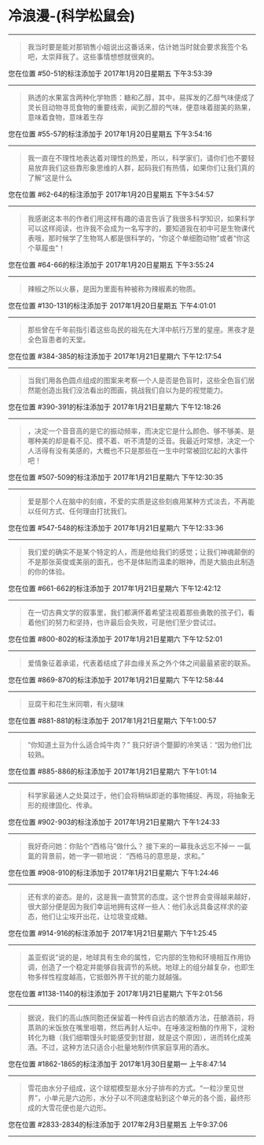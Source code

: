 # 冷浪漫-(科学松鼠会)

---

> 我当时要是能对那销售小姐说出这番话来，估计她当时就会要求我签个名吧，太崇拜我了。这些事情想想就很爽的。

您在位置 #50-51的标注添加于 2017年1月20日星期五 下午3:53:39

---

> 熟透的水果富含两种化学物质：糖和乙醇，其中，易挥发的乙醇气味便成了灵长目动物寻觅食物的重要线索，闻到乙醇的气味，便意味着甜美的熟果，意味着食物，意味着生存

您在位置 #55-57的标注添加于 2017年1月20日星期五 下午3:54:16

---

> 我一直在不理性地表达着对理性的热爱，所以，科学家们，请你们也不要轻易放弃我们这些靠形象思维的人群，起码我们有热情，如果你们让我们真的了解“这是什么

您在位置 #62-64的标注添加于 2017年1月20日星期五 下午3:54:57

---

> 我感谢这本书的作者们用这样有趣的语言告诉了我很多科学知识，如果科学可以这样阅读，也许我不会成为一名写字的，要知道我在初中可是生物课代表哦，那时候学了生物骂人都是很科学的，“你这个单细胞动物”或者“你这个草履虫”！

您在位置 #64-66的标注添加于 2017年1月20日星期五 下午3:55:24

---

> 辣椒之所以火暴，是因为里面有种被称为辣椒素的物质。

您在位置 #130-131的标注添加于 2017年1月20日星期五 下午4:01:01

---

> 那些曾在千年前指引着这些岛民的祖先在大洋中航行万里的星座。黑夜才是全色盲患者的天堂。

您在位置 #384-385的标注添加于 2017年1月21日星期六 下午12:17:54

---

> 当我们用各色圆点组成的图案来考察一个人是否是色盲时，这些全色盲们居然能创造出我们没法看出的图画，挑战我们自以为是的视觉能力。

您在位置 #390-391的标注添加于 2017年1月21日星期六 下午12:18:26

---

> ，决定一个音音高的是它的振动频率，而决定它是什么颜色、够不够美、是哪种美的却是看不见、摸不着、听不清楚的泛音。我最近时常想，决定一个人活得有没有美感的，大概也不只是那些在一生中时常被回忆起的大事件吧！

您在位置 #507-509的标注添加于 2017年1月21日星期六 下午12:30:35

---

> 爱是那个人在脑中的刻痕，不爱的实质是这些刻痕用某种方式淡去，不再能以任何方式、任何理由打扰我们。

您在位置 #547-548的标注添加于 2017年1月21日星期六 下午12:33:36

---

> 我们爱的确实不是某个特定的人，而是他给我们的感觉；让我们神魂颠倒的不是那张英俊或美丽的面孔，也不是体贴而温柔的眼神，而是大脑由此制造的你的体验。

您在位置 #661-662的标注添加于 2017年1月21日星期六 下午12:42:12

---

> 在一切古典文学的叙事里，我们都满怀着希望注视着那些勇敢的孩子们，看着他们的努力和坚持，也许最后会失败，可是他们至少尝试过。

您在位置 #800-802的标注添加于 2017年1月21日星期六 下午12:52:01

---

> 爱情象征着承诺，代表着结成了非血缘关系之外个体之间最最紧密的联系。

您在位置 #869-870的标注添加于 2017年1月21日星期六 下午12:58:44

---

> 豆腐干和花生米同嚼，有火腿味

您在位置 #881-881的标注添加于 2017年1月21日星期六 下午1:00:57

---

> “你知道土豆为什么适合炖牛肉？” 我只好讲个蹩脚的冷笑话：“因为他们比较熟。

您在位置 #885-886的标注添加于 2017年1月21日星期六 下午1:01:14

---

> 科学家最迷人之处莫过于，他们会将稍纵即逝的事物捕捉、再现，将抽象无形的规律固化、传承。

您在位置 #902-903的标注添加于 2017年1月21日星期六 下午1:24:33

---

> 我好奇问她：你贴个“西格马”做什么？ 接下来的一幕我永远忘不掉一 一氤氲的背景前，她一字一顿地说： “西格马的意思是，求和。”

您在位置 #908-910的标注添加于 2017年1月21日星期六 下午1:24:46

---

> 还有求的姿态。是的，这是我一直赞赏的态度。这个世界会变得越来越好，很大部分便是因为我们幸运地拥有这样一些人：他们永远具备这样求的姿态，他们让尘埃开出花，让垃圾变成糖。

您在位置 #914-916的标注添加于 2017年1月21日星期六 下午1:25:45

---

> 盖亚假说”说的是，地球具有生命的属性，它内部的生物和环境相互作用协调，创造了一个稳定并能够自我调节的系统。地球上的组分越复杂，也即生物多样性程度越高，它抵御外界干扰的能力就越强。

您在位置 #1138-1140的标注添加于 2017年1月21日星期六 下午2:01:56

---

> 据说，我们的高山族同胞还保留着一种传自远古的酿酒方法，茌酿酒前，将蒸熟的米饭放在嘴里咀嚼，然后再封人坛中。在唾液淀粉酶的作用下，淀粉转化为糖（我们细嚼馒头时能感受到甘甜，就是这个原因），进而转化成美酒。不过，这种方法只适合小批量地制作供家庭享用的酒水。

您在位置 #1862-1865的标注添加于 2017年1月30日星期一 上午8:47:14

---

> 雪花由水分子组成，这个球棍模型是水分子排布的方式。“一粒沙里见世界”，小单元是六边形，水分子以不同速度粘到这个单元的各个面，最终形成的大雪花便也是六边形。

您在位置 #2833-2834的标注添加于 2017年2月3日星期五 上午9:37:06

---

